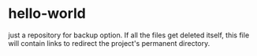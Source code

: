 # hello-world
just a repository for backup option.
If all the files get deleted itself, this file will contain links to redirect the project's permanent directory.
